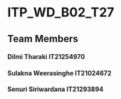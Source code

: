 
# ITP_WD_B02_T27

## Team Members

#### Dilmi Tharaki IT21254970

#### Sulakna Weerasinghe IT21024672

#### Senuri Siriwardana IT21293894

